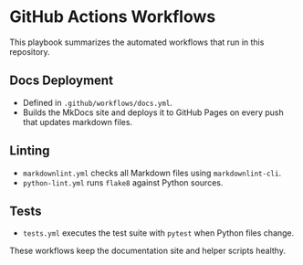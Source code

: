 # GitHub Actions Workflows

This playbook summarizes the automated workflows that run in this repository.

## Docs Deployment

- Defined in `.github/workflows/docs.yml`.
- Builds the MkDocs site and deploys it to GitHub Pages on every push that updates markdown files.

## Linting

- `markdownlint.yml` checks all Markdown files using `markdownlint-cli`.
- `python-lint.yml` runs `flake8` against Python sources.

## Tests

- `tests.yml` executes the test suite with `pytest` when Python files change.

These workflows keep the documentation site and helper scripts healthy.
